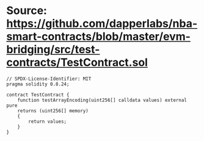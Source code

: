 # Source: https://github.com/dapperlabs/nba-smart-contracts/blob/master/evm-bridging/src/test-contracts/TestContract.sol

```
// SPDX-License-Identifier: MIT
pragma solidity 0.8.24;

contract TestContract {
    function testArrayEncoding(uint256[] calldata values) external pure
    returns (uint256[] memory)
    {
        return values;
    }
}
```